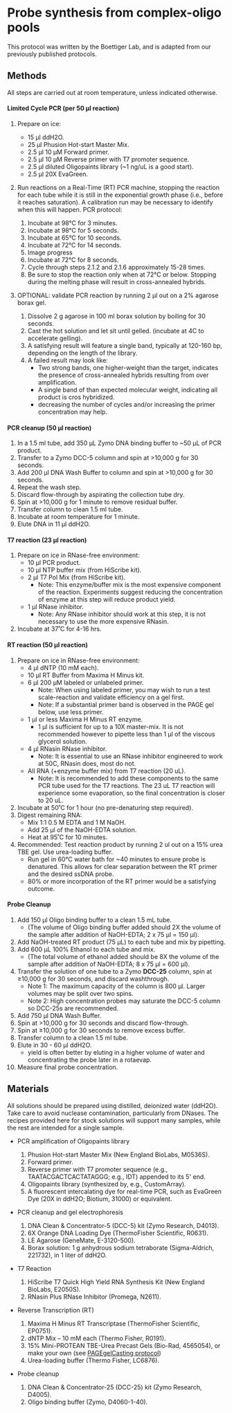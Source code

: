 # Probe synthesis from complex-oligo pools
This protocol was written by the Boettiger Lab, and is adapted from our previously published protocols.

## Methods
All steps are carried out at room temperature, unless indicated otherwise.

#### Limited Cycle PCR (per 50 μl reaction)
1. Prepare on ice:
	* 15 μl ddH2O.
	* 25 μl Phusion Hot-start Master Mix.
	* 2.5 μl 10 µM Forward primer.
	* 2.5 μl 10 µM Reverse primer with T7 promoter sequence.
	* 2.5 μl diluted Oligopaints library (~1 ng/uL is a good start).
	* 2.5 μl 20X EvaGreen.

2. Run reactions on a Real-Time (RT) PCR machine, stopping the reaction for each tube while it is still in the exponential growth phase (i.e., before it reaches saturation). A calibration run may be necessary to identify when this will happen. PCR protocol:
	1. 	Incubate at 98°C for 3 minutes.
	2. 	Incubate at 98°C for 5 seconds.
	3. 	Incubate at 65°C for 10 seconds.
	4.  Incubate at 72°C for 14 seconds.
	5.  Image progress 
	6.  Incubate at 72°C for 8 seconds.
	7.  Cycle through steps 2.1.2 and 2.1.6 approximately 15-28 times.
	8.  Be sure to stop the reaction only when at 72°C or below.  Stopping during the melting phase will result in cross-annealed hybrids.  

3. OPTIONAL: validate PCR reaction by running 2 µl out on a 2% agarose borax gel. 
	1. Dissolve 2 g agarose in 100 ml borax solution by boiling for 30 seconds.
	2. Cast the hot solution and let sit until gelled. (incubate at 4C to accelerate gelling). 
	3. A satisfying result will feature a single band, typically at 120-160 bp, depending on the length of the library. 
	4. A failed result may look like:
		- Two strong bands, one higher-weight than the target, indicates the presence of cross-annealed hybrids resulting from over amplification.
		- A single band of than expected molecular weight, indicating all product is cros hybridized.
		- decreasing the number of cycles and/or increasing the primer concentration may help.

#### PCR cleanup (50 µl reaction)
  1.	In a 1.5 ml tube, add 350 μL Zymo DNA binding buffer to ~50 μL of PCR product.
  2.	Transfer to a Zymo DCC-5 column and spin at >10,000 g for 30 seconds.
  3.	Add 200 µl DNA Wash Buffer to column and spin at >10,000 g for 30 seconds.
  4.	Repeat the wash step.
  5.	Discard flow-through by aspirating the collection tube dry.
  6.	Spin at >10,000 g for 1 minute to remove residual buffer.
  7.	Transfer column to clean 1.5 ml tube.
  8.	Incubate at room temperature for 1 minute.
  9.	Elute DNA in 11 µl ddH2O.

#### T7 reaction (23 μl reaction)
  1.	Prepare on ice in RNase-free environment:
		* 10 µl PCR product.
		* 10 µl NTP buffer mix (from HiScribe kit).
		* 2 µl T7 Pol Mix (from HiScribe kit).
			* Note: This enzyme/buffer mix is the most expensive component of the reaction. Experiments suggest reducing the concentration of enzyme at this step will reduce product yield. 
		* 1 µl RNase inhibitor.
			* Note: Any RNase inhibitor should work at this step, it is not necessary to use the more expensive RNasin.
  2.	Incubate at 37˚C for 4-16 hrs.

#### RT reaction (50 µl reaction)
  1.	Prepare on ice in RNase-free environment:
		* 4 µl dNTP (10 mM each).
		* 10 µl RT Buffer from Maxima H Minus kit.
		* 6 µl 200 μM labeled or unlabeled primer.
			* Note: When using labeled primer, you may wish to run a test scale-reaction and validate efficiency on a gel first.
			* Note: If a substantial primer band is observed in the PAGE gel below, use less primer.    
		* 1 µl or less Maxima H Minus RT enzyme.
			* 1 µl is sufficient for up to a 10X master-mix. It is not recommended however to pipette less than 1 µl of the viscous glycerol solution. 
		* 4 µl RNasin RNase inhibitor.
			* Note: It is essential to use an RNase inhibitor engineered to work at 50C, RNasin does, most do not.
		* All RNA (+enzyme buffer mix) from T7 reaction (20 uL).
			* Note: It is recommended to add these components to the same PCR tube used for the T7 reactions.  The 23 uL T7 reaction will experience some evaporation, so the final concentration is closer to 20 uL.
  2.	Incubate at 50˚C for 1 hour (no pre-denaturing step required).
  3.	Digest remaining RNA:
		* Mix 1:1 0.5 M EDTA and 1 M NaOH.
		* Add 25 µl of the NaOH-EDTA solution.
		* Heat at 95˚C for 10 minutes.
  4.	Recommended: Test reaction product by running 2 ul out on a 15% urea TBE gel.  Use urea-loading buffer.  
		* Run gel in 60°C water bath for ~40 minutes to ensure probe is denatured. This allows for clear separation between the RT primer and the desired ssDNA probe.
		*  80% or more incorporation of the RT primer would be a satisfying outcome.

#### Probe Cleanup
1.	Add 150 μl Oligo binding buffer to a clean 1.5 mL tube. 
	* (The volume of Oligo binding buffer added should 2X the volume of the sample after addition of NaOH-EDTA; 2 x 75 µl = 150 µl).
3.	Add NaOH-treated RT product (75 μL) to each tube and mix by pipetting.	
2.	Add 600 μL 100% Ethanol to each tube and mix. 
	 * (The total volume of ethanol added should be 8X the volume of the sample after addition of NaOH-EDTA; 8 x 75 µl = 600 µl).
3.	Transfer the solution of one tube to a Zymo **DCC-25** column, spin at ≥10,000 g for 30 seconds, and discard washthrough. 
	- Note 1: The maximum capacity of the column is 800 µl. Larger volumes may be split over two spins. 
	- Note 2: High concentration probes may saturate the DCC-5 column so DCC-25s are recommended.   
4.	Add 750 μl DNA Wash Buffer.
5.	Spin at >10,000 g for 30 seconds and discard flow-through.
6.	Spin at ≥10,000 g for 30 seconds to remove excess buffer.
7.	Transfer column to a clean 1.5 ml tube.
8.	Elute in 30 - 60 μl ddH2O.
	* yield is often better by eluting in a higher volume of water and concentrating the probe later in a rotaevap. 
9.	Measure final probe concentration.


## Materials
All solutions should be prepared using distilled, deionized water (ddH2O). Take care to avoid nuclease contamination, particularly from DNases. The recipes provided here for stock solutions will support many samples, while the rest are intended for a single sample.

* PCR amplification of Oligopaints library
  1.	Phusion Hot-start Master Mix (New England BioLabs, M0536S).
  2.	Forward primer.
  3.	Reverse primer with T7 promoter sequence (e.g., TAATACGACTCACTATAGGG; e.g., IDT) appended to its 5' end.
  4.	Oligopaints library (synthesized by, e.g., CustomArray).
  5.	A fluorescent intercalating dye for real-time PCR, such as EvaGreen Dye (20X in ddH2O; Biotium, 31000) or equivalent.

* PCR cleanup and gel electrophoresis
  1.	DNA Clean & Concentrator-5 (DCC-5) kit (Zymo Research, D4013).
  2.	6X Orange DNA Loading Dye (ThermoFisher Scientific, R0631).
  3.	LE Agarose (GeneMate, E-3120-500).
  4.	Borax solution: 1 g anhydrous sodium tetraborate (Sigma-Aldrich, 221732), in 1 liter of ddH2O.

* T7 Reaction
  1.	HiScribe T7 Quick High Yield RNA Synthesis Kit (New England BioLabs, E2050S).
  2.	RNasin Plus RNase Inhibitor (Promega, N2611).

* Reverse Transcription (RT)
  1.	Maxima H Minus RT Transcriptase (ThermoFisher Scientific, EP0751).
  2.	dNTP Mix – 10 mM each (Thermo Fisher, R0191).
  3.	15% Mini-PROTEAN TBE-Urea Precast Gels (Bio-Rad, 4565054), or make your own (see [PAGEgelCasting protocol](https://github.com/BoettigerLab/protocols/blob/master/PAGEgelCasting.md))
  4. Urea-loading buffer (Thermo Fisher, LC6876).

* Probe cleanup
  1.	DNA Clean & Concentrator-25 (DCC-25) kit (Zymo Research, D4005).
  2.	Oligo binding buffer (Zymo, D4060-1-40).
